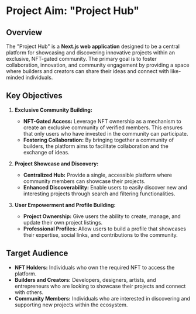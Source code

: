 # Project Aim: "Project Hub"

## Overview

The "Project Hub" is a **Next.js web application** designed to be a central platform for showcasing and discovering innovative projects within an exclusive, NFT-gated community. The primary goal is to foster collaboration, innovation, and community engagement by providing a space where builders and creators can share their ideas and connect with like-minded individuals.

## Key Objectives

1.  **Exclusive Community Building:**
    -   **NFT-Gated Access:** Leverage NFT ownership as a mechanism to create an exclusive community of verified members. This ensures that only users who have invested in the community can participate.
    -   **Fostering Collaboration:** By bringing together a community of builders, the platform aims to facilitate collaboration and the exchange of ideas.

2.  **Project Showcase and Discovery:**
    -   **Centralized Hub:** Provide a single, accessible platform where community members can showcase their projects.
    -   **Enhanced Discoverability:** Enable users to easily discover new and interesting projects through search and filtering functionalities.

3.  **User Empowerment and Profile Building:**
    -   **Project Ownership:** Give users the ability to create, manage, and update their own project listings.
    -   **Professional Profiles:** Allow users to build a profile that showcases their expertise, social links, and contributions to the community.

## Target Audience

-   **NFT Holders:** Individuals who own the required NFT to access the platform.
-   **Builders and Creators:** Developers, designers, artists, and entrepreneurs who are looking to showcase their projects and connect with others.
-   **Community Members:** Individuals who are interested in discovering and supporting new projects within the ecosystem.
